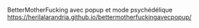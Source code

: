 BetterMotherFucking avec popup et mode psychédélique
https://herilalarandria.github.io/bettermotherfuckingavecpopup/

